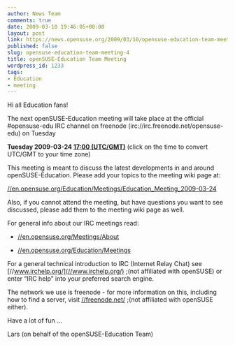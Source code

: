 ```yaml
---
author: News Team
comments: true
date: 2009-03-10 19:46:05+00:00
layout: post
link: https://news.opensuse.org/2009/03/10/opensuse-education-team-meeting-4/
published: false
slug: opensuse-education-team-meeting-4
title: openSUSE-Education Team Meeting
wordpress_id: 1233
tags:
- Education
- meeting
---
```


Hi all Education fans!

The next openSUSE-Education meeting will take place at the official #opensuse-edu IRC channel on freenode (irc://irc.freenode.net/opensuse-edu) on Tuesday


**Tuesday 2009-03-24  [17:00 (UTC/GMT)](//www.worldtimeserver.com/convert_time_in_UTC.aspx?y=2009&mo=03&d=24&h=17&mn=0)**
(click on the time to convert UTC/GMT to your time zone)


This meeting is meant to discuss the latest developments in and around openSUSE-Education. Please add your topics to the meeting wiki page at:


[//en.opensuse.org/Education/Meetings/Education_Meeting_2009-03-24](//en.opensuse.org/Education/Meetings/Education_Meeting_2009-03-24)


Also, if you cannot attend the meeting, but have questions you want to see discussed, please add them to the meeting wiki page as well.

For general info about our IRC meetings read:



	
  * [//en.opensuse.org/Meetings/About](//en.opensuse.org/Meetings/About)

	
  * [//en.opensuse.org/Education/Meetings](//en.opensuse.org/Education/Meetings)


For a general technical introduction to IRC (Internet Relay Chat) see [//www.irchelp.org/](//www.irchelp.org/) ;(not affiliated with openSUSE) or enter “IRC help” into your preferred search engine.

The network we use is freenode - for more information on this, including how to find a server, visit [//freenode.net/](//freenode.net/) ;(not affiliated with openSUSE either).

Have a lot of fun …

Lars (on behalf of the openSUSE-Education Team)
